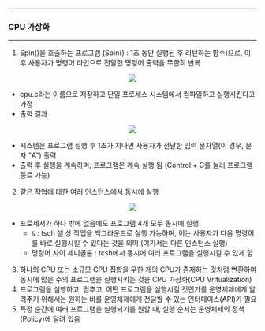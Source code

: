 -----
### CPU 가상화
-----
1. Spin()을 호출하는 프로그램 (Spin() : 1초 동안 실행된 후 리턴하는 함수)으로, 이후 사용자가 명령어 라인으로 전달한 명령어 출력을 무한히 반복
<div align="center">
<img src="https://github.com/user-attachments/assets/4cbeb836-5e8e-48f4-9a96-8a2d7fecdb5f">
</div>

  - cpu.c라는 이름으로 저장하고 단일 프로세스 시스템에서 컴파일하고 실행시킨다고 가정
  - 출력 결과
<div align="center">
<img src="https://github.com/user-attachments/assets/aeb0acfb-c1d0-4474-877a-9f3dfbc96281">
</div>

   - 시스템은 프로그램 실행 후 1초가 지나면 사용자가 전달한 입력 문자열(이 경우, 문자 "A") 출력
   - 출력 후 실행을 계속하며, 프로그램은 계속 실행 됨 (Control + C를 눌러 프로그램 종료 가능)

2. 같은 작업에 대한 여러 인스턴스에서 동시에 실행
<div align="center">
<img src="https://github.com/user-attachments/assets/2776929e-b346-4b33-9cf3-628b5113321c">
</div>

   - 프로세서가 하나 밖에 없음에도 프로그램 4개 모두 동시에 실행
     + ```&``` : tsch 셀 상 작업을 백그라운드로 실행 가능하며, 이는 사용자가 다음 명령어를 바로 실행시킬 수 있다는 것을 의미 (여기서는 다른 인스턴스 실행)
     + 명령어 사이 세미콜론 : tcsh에서 동시에 여러 프로그램을 실행시킬 수 있게 함

3. 하나의 CPU 또는 소규모 CPU 집합을 무한 개의 CPU가 존재하는 것처럼 변환하여 동시에 많은 수의 프로그램을 실행시키는 것을 CPU 가상화(CPU Vritualization)
4. 프로그램을 실행하고, 멈추고, 어떤 프로그램을 실행시킬 것인가를 운영체제에게 알려주기 위해서는 원하는 바를 운영체제에게 전달할 수 있는 인터페이스(API)가 필요
5. 특정 순간에 여러 프로그램을 실행되기를 원할 때, 실행 순서는 운영체제의 정책(Policy)에 달려 있음
